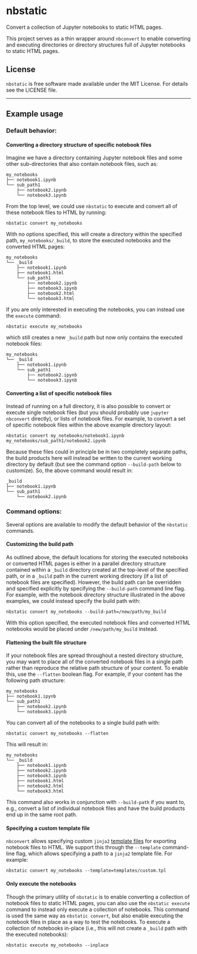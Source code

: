 # nbstatic

Convert a collection of Jupyter notebooks to static HTML pages.

This project serves as a thin wrapper around `nbconvert` to enable converting
and executing directories or directory structures full of Jupyter notebooks to
static HTML pages.

## License

`nbstatic` is free software made available under the MIT License. For details
see the LICENSE file.

--------

## Example usage

### Default behavior:

#### Converting a directory structure of specific notebook files

Imagine we have a directory containing Jupyter notebook files and some other
sub-directories that also contain notebook files, such as:

    my_notebooks
    ├── notebook1.ipynb
    └── sub_path1
        ├── notebook2.ipynb
        └── notebook3.ipynb

From the top level, we could use `nbstatic` to execute and convert all of these
notebook files to HTML by running:

    nbstatic convert my_notebooks

With no options specified, this will create a directory within the specified
path, `my_notebooks/_build`, to store the executed notebooks and the converted
HTML pages:

    my_notebooks
    └── _build
        ├── notebook1.ipynb
        ├── notebook1.html
        └── sub_path1
            ├── notebook2.ipynb
            ├── notebook3.ipynb
            ├── notebook2.html
            └── notebook3.html

If you are only interested in executing the notebooks, you can instead use the
`execute` command:

    nbstatic execute my_notebooks

which still creates a new `_build` path but now only contains the executed
notebook files:

    my_notebooks
    └── _build
        ├── notebook1.ipynb
        └── sub_path1
            ├── notebook2.ipynb
            └── notebook3.ipynb


#### Converting a list of specific notebook files

Instead of running on a full directory, it is also possible to convert or
execute single notebook files (but you should probably use `jupyter nbconvert`
directly), or lists of notebook files. For example, to convert a set of specific
notebook files within the above example directory layout:

    nbstatic convert my_notebooks/notebook1.ipynb my_notebooks/sub_path1/notebook2.ipynb

Because these files could in principle be in two completely separate paths, the
build products here will instead be written to the current working directory by
default (but see the command option `--build-path` below to customize). So, the
above command would result in:

    _build
    ├── notebook1.ipynb
    └── sub_path1
        └── notebook2.ipynb


### Command options:

Several options are available to modify the default behavior of the `nbstatic`
commands.

#### Customizing the build path

As outlined above, the default locations for storing the executed notebooks or
converted HTML pages is either in a parallel directory structure contained
within a `_build` directory created at the top-level of the specified path, or
in a `_build` path in the current working directory (if a list of notebook files
are specified). However, the build path can be overridden and specified
explicitly by specifying the `--build-path` command line flag. For example, with
the notebook directory structure illustrated in the above examples, we could
instead specify the build path with:

    nbstatic convert my_notebooks --build-path=/new/path/my_build

With this option specified, the executed notebook files and converted HTML
notebooks would be placed under `/new/path/my_build` instead.


#### Flattening the built file structure

If your notebook files are spread throughout a nested directory structure, you
may want to place all of the converted notebook files in a single path rather
than reproduce the relative path structure of your content. To enable this, use
the `--flatten` boolean flag. For example, if your content has the following
path structure:

    my_notebooks
    ├── notebook1.ipynb
    └── sub_path1
        ├── notebook2.ipynb
        └── notebook3.ipynb

You can convert all of the notebooks to a single build path with:

    nbstatic convert my_notebooks --flatten

This will result in:

    my_notebooks
    └── _build
        ├── notebook1.ipynb
        ├── notebook2.ipynb
        ├── notebook3.ipynb
        ├── notebook1.html
        ├── notebook2.html
        └── notebook3.html

This command also works in conjunction with `--build-path` if you want to, e.g.,
convert a list of individual notebook files and have the build products end up
in the same root path.


#### Specifying a custom template file

`nbconvert` allows specifying custom `jinja2` [template
files](https://nbconvert.readthedocs.io/en/latest/customizing.html) for
exporting notebook files to HTML. We support this through the `--template`
command-line flag, which allows specifying a path to a `jinja2` template file.
For example:

    nbstatic convert my_notebooks --template=templates/custom.tpl


#### Only execute the notebooks

Though the primary utility of `nbstatic` is to enable converting a collection of
notebook files to static HTML pages, you can also use the `nbstatic execute`
command to instead only execute a collection of notebooks. This command is used
the same way as `nbstatic convert`, but also enable executing the notebook files
in place as a way to test the notebooks. To execute a collection of notebooks
in-place (i.e., this will not create a `_build` path with the executed
notebooks):

    nbstatic execute my_notebooks --inplace
